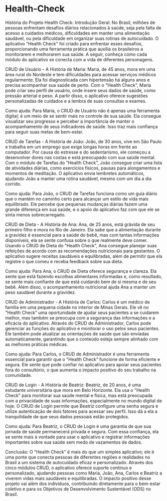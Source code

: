 # Health-Check

História do Projeto Health Check:
Introdução Geral:
No Brasil, milhões de pessoas enfrentam desafios diários relacionados à saúde, seja pela falta de acesso a cuidados médicos, dificuldades em manter uma alimentação saudável, ou pela dificuldade em organizar suas rotinas de autocuidado. O aplicativo "Health Check" foi criado para enfrentar esses desafios, proporcionando uma ferramenta prática que auxilia os brasileiros a monitorarem e melhorarem sua saúde. A seguir, conheça como cada módulo do aplicativo se conecta com a vida de diferentes personagens.

CRUD de Usuário - A História de Maria:
Maria, de 45 anos, mora em uma área rural do Nordeste e tem dificuldades para acessar serviços médicos regularmente. Ela foi diagnosticada com hipertensão há alguns anos e precisa acompanhar sua saúde de perto. Com o "Health Check", Maria pode criar seu perfil de usuário, onde insere seus dados de saúde, como pressão arterial e peso. A partir disso, o aplicativo oferece sugestões personalizadas de cuidados e a lembra de suas consultas e exames.

Como ajuda:
Para Maria, o CRUD de Usuário não é apenas uma ferramenta digital; é um meio de se sentir mais no controle de sua saúde. Ela consegue visualizar seu progresso e perceber a importância de manter o acompanhamento de seus indicadores de saúde. Isso traz mais confiança para seguir suas metas de bem-estar.

CRUD de Tarefas - A História de João:
João, de 30 anos, vive em São Paulo e trabalha em um emprego que exige longas horas em frente ao computador. Por causa do estresse e do sedentarismo, ele começou a desenvolver dores nas costas e está preocupado com sua saúde mental. Com o módulo de Tarefas do "Health Check", João consegue criar uma lista de atividades diárias, como exercícios físicos, pausas para alongamentos e momentos de meditação. O aplicativo envia lembretes automáticos, ajudando João a manter uma rotina saudável, mesmo com um dia a dia corrido.

Como ajuda:
Para João, o CRUD de Tarefas funciona como um guia diário que o mantém no caminho certo para alcançar um estilo de vida mais equilibrado. Ele percebe que pequenas mudanças diárias fazem uma grande diferença em sua saúde, e o apoio do aplicativo faz com que ele se sinta menos sobrecarregado.

CRUD de Dieta - A História de Ana:
Ana, de 25 anos, está grávida de seu primeiro filho e mora no Rio de Janeiro. Ela sabe que a alimentação durante a gravidez é essencial para a saúde do bebê, mas com tantas informações disponíveis, ela se sente confusa sobre o que realmente deve comer. Usando o CRUD de Dieta do "Health Check", Ana consegue planejar suas refeições de acordo com as recomendações nutricionais para gestantes. O aplicativo sugere receitas saudáveis e equilibradas, além de permitir que ela registre o que comeu e receba feedback sobre sua dieta.

Como ajuda:
Para Ana, o CRUD de Dieta oferece segurança e clareza. Ela sente que está fazendo escolhas alimentares informadas e, como resultado, se sente mais confiante de que está cuidando bem de si mesma e de seu bebê. Além disso, o acompanhamento nutricional ajuda Ana a manter um peso saudável durante a gravidez.

CRUD de Administrador - A História de Carlos:
Carlos é um médico de família em uma pequena cidade no interior de Minas Gerais. Ele vê no "Health Check" uma oportunidade de ajudar seus pacientes a se cuidarem melhor, mas também se preocupa com a segurança das informações e a eficácia do aplicativo. Através do CRUD de Administrador, Carlos pode gerenciar as funções do aplicativo e monitorar o uso pelos seus pacientes. Ele também pode atualizar as orientações de saúde que são enviadas automaticamente, garantindo que o conteúdo esteja sempre alinhado com as melhores práticas médicas.

Como ajuda:
Para Carlos, o CRUD de Administrador é uma ferramenta essencial para garantir que o "Health Check" funcione de forma eficiente e segura. Ele sente que pode confiar no aplicativo para apoiar seus pacientes fora do consultório, o que aumenta o impacto positivo do seu trabalho na comunidade.

CRUD de Login - A História de Beatriz:
Beatriz, de 20 anos, é uma estudante universitária que mora em Belo Horizonte. Ela usa o "Health Check" para monitorar sua saúde mental e física, mas está preocupada com a privacidade de suas informações, especialmente no mundo digital de hoje. O CRUD de Login permite que Beatriz configure uma senha segura e utilize autenticação de dois fatores para acessar seu perfil. Isso dá a ela a tranquilidade de que seus dados pessoais estão protegidos.

Como ajuda:
Para Beatriz, o CRUD de Login é uma garantia de que sua jornada de saúde permanecerá privada e segura. Com essa confiança, ela se sente mais à vontade para usar o aplicativo e registrar informações importantes sobre sua saúde sem medo de vazamentos de dados.

Conclusão:
O "Health Check" é mais do que um simples aplicativo; ele é uma ponte que conecta pessoas de diferentes regiões e realidades no Brasil a um sistema de autocuidado eficaz e personalizado. Através dos cinco módulos CRUD, o aplicativo oferece suporte contínuo e personalizado, ajudando pessoas como Maria, João, Ana, Carlos e Beatriz a viverem vidas mais saudáveis e equilibradas. O impacto positivo desse projeto vai além dos indivíduos, contribuindo diretamente para o bem-estar coletivo e para os Objetivos de Desenvolvimento Sustentável (ODS) no Brasil.

